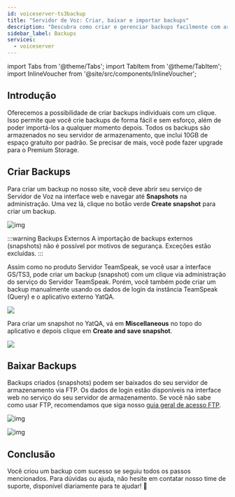 ```yaml
---
id: voiceserver-ts3backup
title: "Servidor de Voz: Criar, baixar e importar backups"
description: "Descubra como criar e gerenciar backups facilmente com armazenamento gratuito e opções de upgrade para proteção segura dos seus dados → Saiba mais agora"
sidebar_label: Backups
services:
  - voiceserver
---
```


import Tabs from '@theme/Tabs';
import TabItem from '@theme/TabItem';
import InlineVoucher from '@site/src/components/InlineVoucher';

## Introdução

Oferecemos a possibilidade de criar backups individuais com um clique. Isso permite que você crie backups de forma fácil e sem esforço, além de poder importá-los a qualquer momento depois. Todos os backups são armazenados no seu servidor de armazenamento, que inclui 10GB de espaço gratuito por padrão. Se precisar de mais, você pode fazer upgrade para o Premium Storage.

<InlineVoucher />

## Criar Backups

<Tabs>

<TabItem value="Webinterface" label="Produto Servidor TeamSpeak" default>

Para criar um backup no nosso site, você deve abrir seu serviço de Servidor de Voz na interface web e navegar até **Snapshots** na administração. Uma vez lá, clique no botão verde **Create snapshot** para criar um backup.

![img](https://screensaver01.zap-hosting.com/index.php/s/G2EfYtMnqGzrjpC/download)

:::warning Backups Externos
A importação de backups externos (snapshots) não é possível por motivos de segurança. Exceções estão excluídas.
:::

</TabItem>
<TabItem value="self_hosted" label="Self hosted (VPS/Servidor dedicado)">

Assim como no produto Servidor TeamSpeak, se você usar a interface GS/TS3, pode criar um backup (snapshot) com um clique via administração do serviço do Servidor TeamSpeak. Porém, você também pode criar um backup manualmente usando os dados de login da instância TeamSpeak (Query) e o aplicativo externo YatQA.

![](https://screensaver01.zap-hosting.com/index.php/s/GNak6s26sFcX4bA/preview)

Para criar um snapshot no YatQA, vá em **Miscellaneous** no topo do aplicativo e depois clique em **Create and save snapshot**.

![](https://screensaver01.zap-hosting.com/index.php/s/CZWZRYSXpCTi4j3/preview)

</TabItem>
</Tabs>

## Baixar Backups

Backups criados (snapshots) podem ser baixados do seu servidor de armazenamento via FTP. Os dados de login estão disponíveis na interface web no serviço do seu servidor de armazenamento. Se você não sabe como usar FTP, recomendamos que siga nosso [guia geral de acesso FTP](gameserver-ftpaccess.md).

![img](https://screensaver01.zap-hosting.com/index.php/s/NTR5oygagD6M6mY/preview)

![img](https://screensaver01.zap-hosting.com/index.php/s/MiX4GG2zoe5mkSc/preview)

## Conclusão

Você criou um backup com sucesso se seguiu todos os passos mencionados. Para dúvidas ou ajuda, não hesite em contatar nosso time de suporte, disponível diariamente para te ajudar! 🙂

<InlineVoucher />